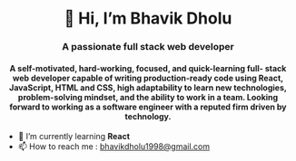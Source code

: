 <h1 align="center">👋 Hi, I’m Bhavik Dholu</h1>  
<h3 align="center">A passionate full stack web developer</h3>                                         
<h4 align="center">A self-motivated, hard-working, focused, and quick-learning full-
stack web developer capable of writing production-ready code
using React, JavaScript, HTML and CSS, high adaptability to
learn new technologies, problem-solving mindset, and the ability
to work in a team. Looking forward to working as a software
engineer with a reputed firm driven by technology.</h4>                                         
                                                                   
                                                                   
                                                                   
- 🌱 I’m currently learning **React** 
- 📫 How to reach me : bhavikdholu1998@gmail.com

<!---
BhavikDholu/BhavikDholu is a ✨ special ✨ repository because its `README.md` (this file) appears on your GitHub profile.
You can click the Preview link to take a look at your changes.
--->
